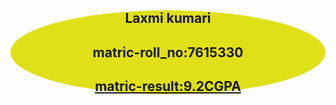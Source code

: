<!doctype html>
<html>
    <head>
        <meta charset="UTF-8"/>
        <title>matric result></title>
        <style>
           .b{
          text-align:center;
           background-color: rgb(224, 224, 24);
           border-radius:50%
            }
        </style>
    </head>
    <body>
        <div class="b">
        <h2>Laxmi kumari</h2>
        <h2>matric-roll_no:7615330</h2>
        <h2><u>matric-result:9.2CGPA</u></h2>
        </div>
    </body>
</html>
